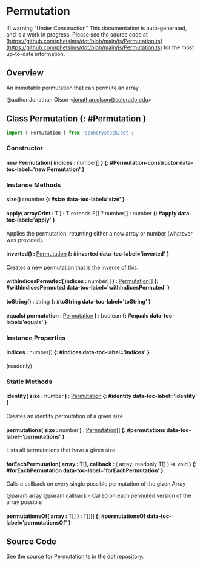 # Permutation

!!! warning "Under Construction"
    This documentation is auto-generated, and is a work in progress. Please see the source code at
    [https://github.com/phetsims/dot/blob/main/js/Permutation.ts](https://github.com/phetsims/dot/blob/main/js/Permutation.ts) for the most up-to-date information.

## Overview

An immutable permutation that can permute an array

@author Jonathan Olson &lt;jonathan.olson@colorado.edu&gt;

## Class Permutation {: #Permutation }


```js
import { Permutation } from 'scenerystack/dot';
```
### Constructor

#### new Permutation( indices : <span style="font-weight: 400;"><span style="color: hsla(calc(var(--md-hue) + 180deg),80%,40%,1);">number</span>[]</span> ) {: #Permutation-constructor data-toc-label='new Permutation' }

### Instance Methods

#### size() : <span style="font-weight: 400;"><span style="color: hsla(calc(var(--md-hue) + 180deg),80%,40%,1);">number</span></span> {: #size data-toc-label='size' }

#### apply( arrayOrInt : <span style="font-weight: 400;">T</span> ) : <span style="font-weight: 400;">T extends E[] ? <span style="color: hsla(calc(var(--md-hue) + 180deg),80%,40%,1);">number</span>[] : <span style="color: hsla(calc(var(--md-hue) + 180deg),80%,40%,1);">number</span></span> {: #apply data-toc-label='apply' }

Applies the permutation, returning either a new array or number (whatever was provided).

#### inverted() : <span style="font-weight: 400;">[Permutation](../dot/Permutation.md)</span> {: #inverted data-toc-label='inverted' }

Creates a new permutation that is the inverse of this.

#### withIndicesPermuted( indices : <span style="font-weight: 400;"><span style="color: hsla(calc(var(--md-hue) + 180deg),80%,40%,1);">number</span>[]</span> ) : <span style="font-weight: 400;">[Permutation](../dot/Permutation.md)[]</span> {: #withIndicesPermuted data-toc-label='withIndicesPermuted' }

#### toString() : <span style="font-weight: 400;"><span style="color: hsla(calc(var(--md-hue) + 180deg),80%,40%,1);">string</span></span> {: #toString data-toc-label='toString' }

#### equals( permutation : <span style="font-weight: 400;">[Permutation](../dot/Permutation.md)</span> ) : <span style="font-weight: 400;"><span style="color: hsla(calc(var(--md-hue) + 180deg),80%,40%,1);">boolean</span></span> {: #equals data-toc-label='equals' }

### Instance Properties

#### indices : <span style="font-weight: 400;"><span style="color: hsla(calc(var(--md-hue) + 180deg),80%,40%,1);">number</span>[]</span> {: #indices data-toc-label='indices' }

(readonly)

### Static Methods

#### identity( size : <span style="font-weight: 400;"><span style="color: hsla(calc(var(--md-hue) + 180deg),80%,40%,1);">number</span></span> ) : <span style="font-weight: 400;">[Permutation](../dot/Permutation.md)</span> {: #identity data-toc-label='identity' }

Creates an identity permutation of a given size.

#### permutations( size : <span style="font-weight: 400;"><span style="color: hsla(calc(var(--md-hue) + 180deg),80%,40%,1);">number</span></span> ) : <span style="font-weight: 400;">[Permutation](../dot/Permutation.md)[]</span> {: #permutations data-toc-label='permutations' }

Lists all permutations that have a given size

#### forEachPermutation( array : <span style="font-weight: 400;">T[]</span>, callback : <span style="font-weight: 400;">( array: readonly T[] ) =&gt; <span style="color: hsla(calc(var(--md-hue) + 180deg),80%,40%,1);">void</span></span> ) {: #forEachPermutation data-toc-label='forEachPermutation' }

Calls a callback on every single possible permutation of the given Array

@param array
@param callback - Called on each permuted version of the array possible

#### permutationsOf( array : <span style="font-weight: 400;">T[]</span> ) : <span style="font-weight: 400;">T[][]</span> {: #permutationsOf data-toc-label='permutationsOf' }



## Source Code

See the source for [Permutation.ts](https://github.com/phetsims/dot/blob/main/js/Permutation.ts) in the [dot](https://github.com/phetsims/dot) repository.
